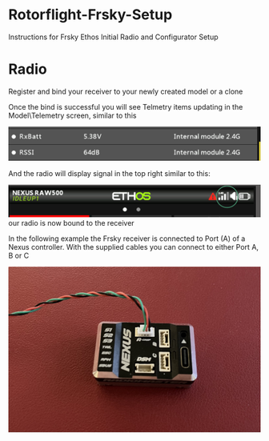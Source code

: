 # Rotorflight-Frsky-Setup
Instructions for Frsky Ethos Initial Radio and Configurator Setup

# Radio

Register and bind your receiver to your newly created model or a clone

Once the bind is successful you will see Telmetry items updating in the Model\Telemetry screen, similar to this

![image](https://github.com/jimmy6616/Rotorflight-Frsky-Setup/blob/img/setup1.png)

And the radio will display signal in the top right similar to this:

![image](https://github.com/jimmy6616/Rotorflight-Frsky-Setup/blob/img/setup1-1.png)our radio is now bound to the receiver

In the following example the Frsky receiver is connected to Port (A) of a Nexus controller. With the supplied cables you can connect to either Port A, B or C

![image](https://github.com/jimmy6616/Rotorflight-Frsky-Setup/blob/img/nexus1.jpg)



